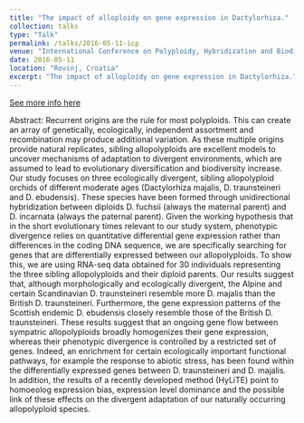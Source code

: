 ```yaml
---
title: "The impact of alloploidy on gene expression in Dactylorhiza."
collection: talks
type: "Talk"
permalink: /talks/2016-05-11-icp
venue: "International Conference on Polyploidy, Hybridization and Biodiversity"
date: 2016-05-11
location: "Rovinj, Croatia"
excerpt: "The impact of alloploidy on gene expression in Dactylorhiza."
---
```

[See more info here](http://www.hbd-sbc.hr/en/icphb2016/)

Abstract: Recurrent origins are the rule for most polyploids. This can create an array of genetically, ecologically, independent assortment and recombination may produce additional variation. As these multiple origins provide natural replicates, sibling allopolyploids are excellent models to uncover mechanisms of adaptation to divergent environments, which are assumed to lead to evolutionary diversification and biodiversity increase. Our study focuses on three ecologically divergent, sibling allopolyploid orchids of different moderate ages (Dactylorhiza majalis, D. traunsteineri and D. ebudensis). These species have been formed through unidirectional hybridization between diploids D. fuchsii (always the maternal parent) and D. incarnata (always the paternal parent). Given the working hypothesis that in the short evolutionary times relevant to our study system, phenotypic divergence relies on quantitative differential gene expression rather than differences in the coding DNA sequence, we are specifically searching for genes that are differentially expressed between our allopolyploids. To show this, we are using RNA-seq data obtained for 30 individuals representing the three sibling allopolyploids and their diploid parents. Our results suggest that, although morphologically and ecologically divergent, the Alpine and certain Scandinavian D. traunsteineri resemble more D. majalis than the British D. traunsteineri. Furthermore, the gene expression patterns of the Scottish endemic D. ebudensis closely resemble those of the British D. traunsteineri. These results suggest that an ongoing gene flow between sympatric allopolyploids broadly homogenizes their gene expression, whereas their phenotypic divergence is controlled by a restricted set of genes. Indeed, an enrichment for certain ecologically important functional pathways, for example the response to abiotic stress, has been found within the differentially expressed genes between D. traunsteineri and D. majalis. In addition, the results of a recently developed method (HyLiTE) point to homoeolog expression bias, expression level dominance and the possible link of these effects on the divergent adaptation of our naturally occurring allopolyploid species.
